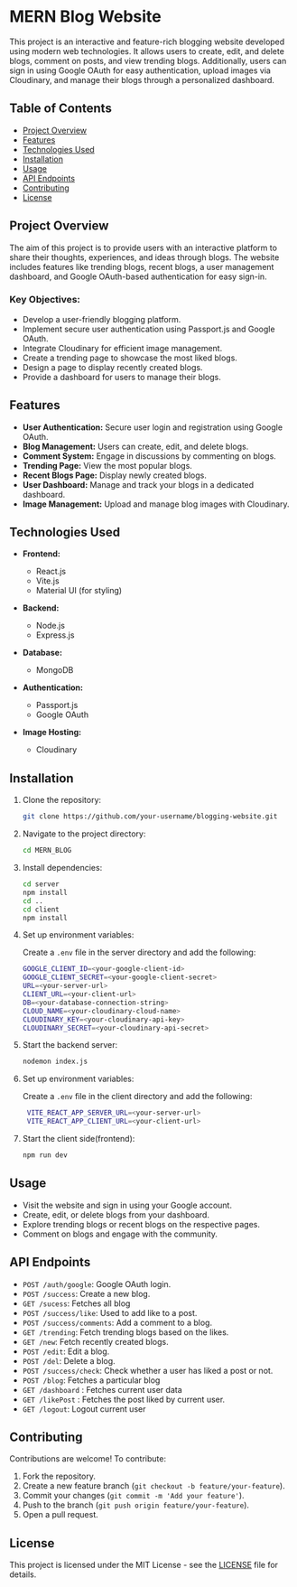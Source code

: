 # MERN Blog Website

This project is an interactive and feature-rich blogging website developed using modern web technologies. It allows users to create, edit, and delete blogs, comment on posts, and view trending blogs. Additionally, users can sign in using Google OAuth for easy authentication, upload images via Cloudinary, and manage their blogs through a personalized dashboard.

## Table of Contents

- [Project Overview](#project-overview)
- [Features](#features)
- [Technologies Used](#technologies-used)
- [Installation](#installation)
- [Usage](#usage)
- [API Endpoints](#api-endpoints)
- [Contributing](#contributing)
- [License](#license)

## Project Overview

The aim of this project is to provide users with an interactive platform to share their thoughts, experiences, and ideas through blogs. The website includes features like trending blogs, recent blogs, a user management dashboard, and Google OAuth-based authentication for easy sign-in.

### Key Objectives:
- Develop a user-friendly blogging platform.
- Implement secure user authentication using Passport.js and Google OAuth.
- Integrate Cloudinary for efficient image management.
- Create a trending page to showcase the most liked blogs.
- Design a page to display recently created blogs.
- Provide a dashboard for users to manage their blogs.

## Features

- **User Authentication:** Secure user login and registration using Google OAuth.
- **Blog Management:** Users can create, edit, and delete blogs.
- **Comment System:** Engage in discussions by commenting on blogs.
- **Trending Page:** View the most popular blogs.
- **Recent Blogs Page:** Display newly created blogs.
- **User Dashboard:** Manage and track your blogs in a dedicated dashboard.
- **Image Management:** Upload and manage blog images with Cloudinary.

## Technologies Used

- **Frontend:**
  - React.js
  - Vite.js
  - Material UI (for styling)

- **Backend:**
  - Node.js
  - Express.js

- **Database:**
  - MongoDB

- **Authentication:**
  - Passport.js
  - Google OAuth

- **Image Hosting:**
  - Cloudinary

## Installation

1. Clone the repository:

    ```bash
    git clone https://github.com/your-username/blogging-website.git
    ```

2. Navigate to the project directory:

    ```bash
    cd MERN_BLOG
    ```

3. Install dependencies:

    ```bash
    cd server
    npm install
    cd ..
    cd client
    npm install
    ```

4. Set up environment variables:

    Create a `.env` file in the server directory and add the following:

    ```bash
    GOOGLE_CLIENT_ID=<your-google-client-id>
    GOOGLE_CLIENT_SECRET=<your-google-client-secret>
    URL=<your-server-url>
    CLIENT_URL=<your-client-url>
    DB=<your-database-connection-string>
    CLOUD_NAME=<your-cloudinary-cloud-name>
    CLOUDINARY_KEY=<your-cloudinary-api-key>
    CLOUDINARY_SECRET=<your-cloudinary-api-secret>
    ```

5. Start the backend server:

    ```bash
    nodemon index.js
    ```

6. Set up environment variables:

    Create a `.env` file in the client  directory and add the following:
   ```bash
    VITE_REACT_APP_SERVER_URL=<your-server-url>
    VITE_REACT_APP_CLIENT_URL=<your-client-url>
    ```
   
8. Start the client side(frontend):
   ```bash
   npm run dev
   ```

## Usage

- Visit the website and sign in using your Google account.
- Create, edit, or delete blogs from your dashboard.
- Explore trending blogs or recent blogs on the respective pages.
- Comment on blogs and engage with the community.

## API Endpoints

- `POST /auth/google`: Google OAuth login.
- `POST /success`: Create a new blog.
- `GET /sucess`: Fetches all blog
- `POST /success/like`: Used to add like to a post.
- `POST /success/comments`: Add a comment to a blog.
- `GET /trending`: Fetch trending blogs based on the likes.
- `GET /new`: Fetch recently created blogs.
- `POST /edit`: Edit a blog.
- `POST /del`: Delete a blog.
- `POST /success/check`: Check whether a user has liked a post or not.
- `POST /blog`: Fetches a particular blog
- `GET /dashboard` : Fetches current user data
- `GET /likePost` : Fetches the post liked by current user.
- `GET /logout`: Logout current user

## Contributing

Contributions are welcome! To contribute:

1. Fork the repository.
2. Create a new feature branch (`git checkout -b feature/your-feature`).
3. Commit your changes (`git commit -m 'Add your feature'`).
4. Push to the branch (`git push origin feature/your-feature`).
5. Open a pull request.

## License

This project is licensed under the MIT License - see the [LICENSE](LICENSE) file for details.
